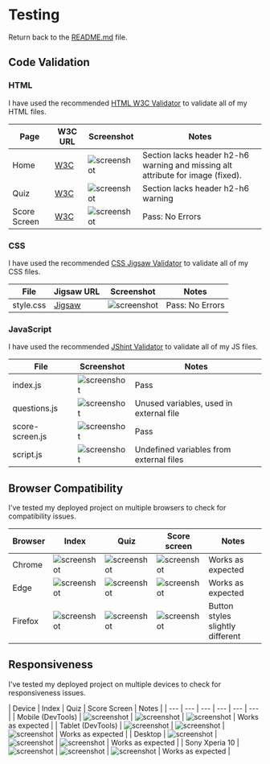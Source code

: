 # Testing

Return back to the [README.md](README.md) file.

## Code Validation

### HTML

I have used the recommended [HTML W3C Validator](https://validator.w3.org) to validate all of my HTML files.

| Page | W3C URL | Screenshot | Notes |
| --- | --- | --- | --- |
| Home | [W3C](https://validator.w3.org/nu/?doc=https%3A%2F%2Fdavidfb94.github.io%2Fexercise-learning%2Findex.html) | ![screenshot](documentation/validation/html-validation-index.png) | Section lacks header h2-h6 warning and missing alt attribute for image (fixed).|
| Quiz | [W3C](https://validator.w3.org/nu/?doc=https%3A%2F%2FDavidFB94.github.io%2Fexercise-learning%2Fcontact.html) | ![screenshot](documentation/validation/html-validation-quiz.png) | Section lacks header h2-h6 warning |
| Score Screen | [W3C](https://validator.w3.org/nu/?doc=https%3A%2F%2Fdavidfb94.github.io%2Fexercise-learning%2Fscore-screen.html) | ![screenshot](documentation/validation/html-validation-score-screen.png) | Pass: No Errors |

### CSS

I have used the recommended [CSS Jigsaw Validator](https://jigsaw.w3.org/css-validator) to validate all of my CSS files.

| File | Jigsaw URL | Screenshot | Notes |
| --- | --- | --- | --- |
| style.css | [Jigsaw](https://jigsaw.w3.org/css-validator/validator?uri=https%3A%2F%2Fdavidfb94.github.io%2Fexercise-learning%2F&profile=css3svg&usermedium=all&warning=1&vextwarning=&lang=en) | ![screenshot](documentation/validation/css-validation-style.png) | Pass: No Errors |

### JavaScript

I have used the recommended [JShint Validator](https://jshint.com) to validate all of my JS files.

| File | Screenshot | Notes |
| --- | --- | --- |
| index.js | ![screenshot](documentation/validation/js-validation-index.png) | Pass |
| questions.js | ![screenshot](documentation/validation/js-validation-questions.png) | Unused variables, used in external file|
| score-screen.js | ![screenshot](documentation/validation/js-validation-score-screen.png) | Pass |
| script.js | ![screenshot](documentation/validation/js-validation-script.png) | Undefined variables from external files |

## Browser Compatibility

I've tested my deployed project on multiple browsers to check for compatibility issues.

| Browser | Index | Quiz | Score screen | Notes |
| --- | --- | --- | --- | --- |
| Chrome | ![screenshot](documentation/browsers/chrome-index.png) | ![screenshot](documentation/browsers/chrome-quiz.png) | ![screenshot](documentation/browsers/chrome-score-screen.png) | Works as expected |
| Edge| ![screenshot](documentation/browsers/edge-index.png) | ![screenshot](documentation/browsers/edge-quiz.png) | ![screenshot](documentation/browsers/edge-score-screen.png) | Works as expected |
| Firefox| ![screenshot](documentation/browsers/firefox-index.png) | ![screenshot](documentation/browsers/firefox-quiz.png) | ![screenshot](documentation/browsers/firefox-score-screen.png) | Button styles slightly different |

## Responsiveness

I've tested my deployed project on multiple devices to check for responsiveness issues.

| Device | Index | Quiz | Score Screen | Notes |
| --- | --- | --- | --- | --- | --- |
| Mobile (DevTools) | ![screenshot](documentation/responsiveness/mobile-index.jpg) | ![screenshot](documentation/responsiveness/mobile-quiz.jpg) | ![screenshot](documentation/responsiveness/mobile-score-screen.jpg) | Works as expected |
| Tablet (DevTools) | ![screenshot](documentation/responsiveness/tablet-index.jpg) | ![screenshot](documentation/responsiveness/tablet-quiz.jpg) | ![screenshot](documentation/responsiveness/tablet-score-screen.jpg) | Works as expected |
| Desktop | ![screenshot](documentation/browsers/chrome-index.jpg) | ![screenshot](documentation/browsers/chrome-quiz.jpg) | ![screenshot](documentation/browsers/chrome-score-screen.jpg) | Works as expected |
| Sony Xperia 10 | ![screenshot](documentation/responsiveness/xperia-home.jpg) | ![screenshot](documentation/responsiveness/xperia-quiz.jpg) | ![screenshot](documentation/responsiveness/xperia-score-screen.jpg) | Works as expected |